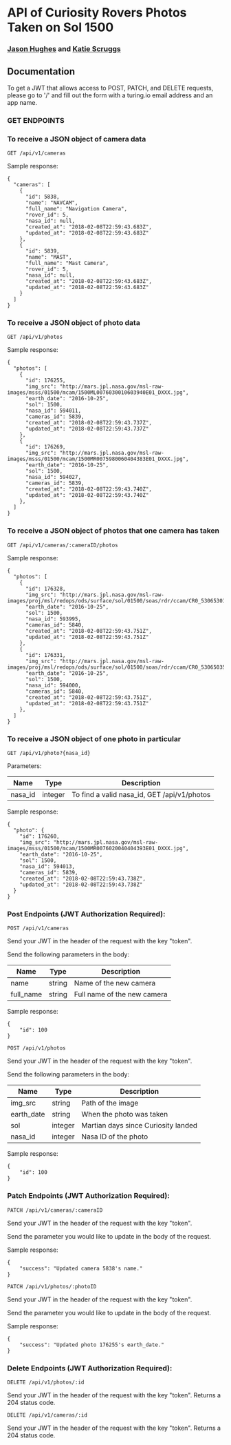 # API of Curiosity Rovers Photos Taken on Sol 1500
### [Jason Hughes](https://github.com/jasonhughes1) and [Katie Scruggs](https://github.com/katiescruggs)

## Documentation

To get a JWT that allows access to POST, PATCH, and DELETE requests, please go to '/' and fill out the form with a turing.io email address and an app name.

### GET ENDPOINTS
### To receive a JSON object of camera data
`GET /api/v1/cameras`

Sample response: 
```
{
  "cameras": [
    {
      "id": 5838,
      "name": "NAVCAM",
      "full_name": "Navigation Camera",
      "rover_id": 5,
      "nasa_id": null,
      "created_at": "2018-02-08T22:59:43.683Z",
      "updated_at": "2018-02-08T22:59:43.683Z"
    },
    {
      "id": 5839,
      "name": "MAST",
      "full_name": "Mast Camera",
      "rover_id": 5,
      "nasa_id": null,
      "created_at": "2018-02-08T22:59:43.683Z",
      "updated_at": "2018-02-08T22:59:43.683Z"
    }
  ]
}   
```
### To receive a JSON object of photo data
`GET /api/v1/photos`

Sample response:
```
{
  "photos": [
    {
      "id": 176255,
      "img_src": "http://mars.jpl.nasa.gov/msl-raw-images/msss/01500/mcam/1500ML0076030010603940E01_DXXX.jpg",
      "earth_date": "2016-10-25",
      "sol": 1500,
      "nasa_id": 594011,
      "cameras_id": 5839,
      "created_at": "2018-02-08T22:59:43.737Z",
      "updated_at": "2018-02-08T22:59:43.737Z"
    },
    {
      "id": 176269,
      "img_src": "http://mars.jpl.nasa.gov/msl-raw-images/msss/01500/mcam/1500MR0075980060404383E01_DXXX.jpg",
      "earth_date": "2016-10-25",
      "sol": 1500,
      "nasa_id": 594027,
      "cameras_id": 5839,
      "created_at": "2018-02-08T22:59:43.740Z",
      "updated_at": "2018-02-08T22:59:43.740Z"
    },
  ]
}
```

### To receive a JSON object of photos that one camera has taken
`GET /api/v1/cameras/:cameraID/photos`

Sample response:
```
{
  "photos": [
    {
      "id": 176328,
      "img_src": "http://mars.jpl.nasa.gov/msl-raw-images/proj/msl/redops/ods/surface/sol/01500/soas/rdr/ccam/CR0_530653019PRC_F0582136CCAM02500L1.PNG",
      "earth_date": "2016-10-25",
      "sol": 1500,
      "nasa_id": 593995,
      "cameras_id": 5840,
      "created_at": "2018-02-08T22:59:43.751Z",
      "updated_at": "2018-02-08T22:59:43.751Z"
    },
    {
      "id": 176331,
      "img_src": "http://mars.jpl.nasa.gov/msl-raw-images/proj/msl/redops/ods/surface/sol/01500/soas/rdr/ccam/CR0_530650354PRC_F0582136CCAM01500L1.PNG",
      "earth_date": "2016-10-25",
      "sol": 1500,
      "nasa_id": 594000,
      "cameras_id": 5840,
      "created_at": "2018-02-08T22:59:43.751Z",
      "updated_at": "2018-02-08T22:59:43.751Z"
    },
  ]
}
```

### To receive a JSON object of one photo in particular
`GET /api/v1/photo?{nasa_id}`

Parameters:

| Name | Type | Description |
|------|------|-------------|
| nasa_id | integer | To find a valid nasa_id, GET /api/v1/photos |

Sample response: 
```
{
  "photo": {
    "id": 176260,
    "img_src": "http://mars.jpl.nasa.gov/msl-raw-images/msss/01500/mcam/1500MR0076020040404393E01_DXXX.jpg",
    "earth_date": "2016-10-25",
    "sol": 1500,
    "nasa_id": 594013,
    "cameras_id": 5839,
    "created_at": "2018-02-08T22:59:43.738Z",
    "updated_at": "2018-02-08T22:59:43.738Z"
  }
}
```

### Post Endpoints (JWT Authorization Required):
`POST /api/v1/cameras`

Send your JWT in the header of the request with the key "token".

Send the following parameters in the body:

| Name | Type | Description |
|------|---- |---------------|
| name | string | Name of the new camera |
| full_name | string | Full name of the new camera |

Sample response:

```
{
    "id": 100
}
```

`POST /api/v1/photos`

Send your JWT in the header of the request with the key "token".

Send the following parameters in the body:

| Name | Type | Description |
|------|---- |---------------|
| img_src | string | Path of the image |
| earth_date | string | When the photo was taken |
| sol | integer | Martian days since Curiosity landed |
| nasa_id | integer | Nasa ID of the photo |

Sample response: 
```
{
    "id": 100
}
```

### Patch Endpoints (JWT Authorization Required):
`PATCH /api/v1/cameras/:cameraID`

Send your JWT in the header of the request with the key "token".

Send the parameter you would like to update in the body of the request.

Sample response:
```
{
    "success": "Updated camera 5838's name."
}
```

`PATCH /api/v1/photos/:photoID`

Send your JWT in the header of the request with the key "token".

Send the parameter you would like to update in the body of the request.

Sample response:
```
{
    "success": "Updated photo 176255's earth_date."
}
```

### Delete Endpoints (JWT Authorization Required):
`DELETE /api/v1/photos/:id`

Send your JWT in the header of the request with the key "token".
Returns a 204 status code.

`DELETE /api/v1/cameras/:id`

Send your JWT in the header of the request with the key "token".
Returns a 204 status code.

